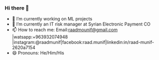 ### Hi there 👋

- 🔭 I’m currently working on ML projects
- 🌱 I’m currently an IT risk manager at Syrian Electronic Payment CO
- 📫 How to reach me: Email:raadmounif@gmail.com |watsapp:+963932074948 |instagram:@raadmunif|facebook:raad.munif|linkedin:in/raad-munif-2620a7154  
- 😄 Pronouns: He/Him/His

